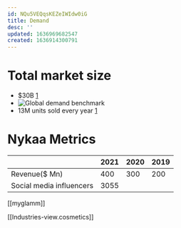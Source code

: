 ```yaml
---
id: NQu5VEQqsKEZeIWIdw0iG
title: Demand
desc: ''
updated: 1636969682547
created: 1636914300791
---
```


# Total market size
- $30B [1](https://mediaindia.eu/business/indias-blossoming-billion-dollar-beauty-market/)
- ![Global demand benchmark](https://static.seekingalpha.com/uploads/2021/1/8/33446475-16101342659872382.png)
- 13M units sold every year [1]([[Industries-view.cosmetics]])


# Nykaa Metrics

| |2021| 2020| 2019|
|----|----|-----|-----|
|Revenue($ Mn) |400 | 300 |  200|
|Social media influencers| 3055|

[[myglamm]]

[[Industries-view.cosmetics]]